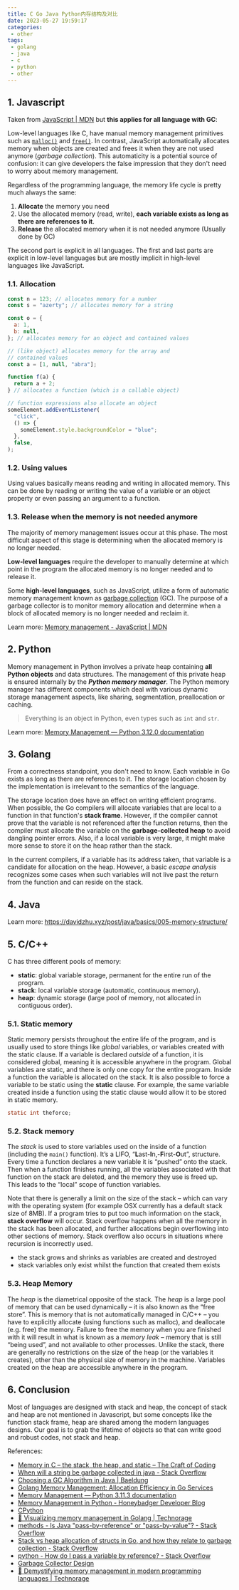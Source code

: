 ```yaml
---
title: C Go Java Python内存结构及对比
date: 2023-05-27 19:59:17
categories:
 - other
tags:
 - golang
 - java
 - c
 - python
 - other
---
```


## 1. Javascript

Taken from [JavaScript | MDN](https://developer.mozilla.org/en-US/docs/Web/JavaScript/Memory_management) but **this applies for all language with GC**: 

Low-level languages like C, have manual memory management primitives such as [`malloc()`](https://pubs.opengroup.org/onlinepubs/009695399/functions/malloc.html) and [`free()`](https://en.wikipedia.org/wiki/C_dynamic_memory_allocation#Overview_of_functions). In contrast, JavaScript automatically allocates memory when objects are created and frees it when they are not used anymore (*garbage collection*). This automaticity is a potential source of confusion: it can give developers the false impression that they don't need to worry about memory management.

Regardless of the programming language, the memory life cycle is pretty much always the same:

1. **Allocate** the memory you need
2. Use the allocated memory (read, write), **each variable exists as long as there are references to it**.
3. **Release** the allocated memory when it is not needed anymore (Usually done by GC)

The second part is explicit in all languages. The first and last parts are explicit in low-level languages but are mostly implicit in high-level languages like JavaScript.

### 1.1. Allocation

```js
const n = 123; // allocates memory for a number
const s = "azerty"; // allocates memory for a string

const o = {
  a: 1,
  b: null,
}; // allocates memory for an object and contained values

// (like object) allocates memory for the array and
// contained values
const a = [1, null, "abra"];

function f(a) {
  return a + 2;
} // allocates a function (which is a callable object)

// function expressions also allocate an object
someElement.addEventListener(
  "click",
  () => {
    someElement.style.backgroundColor = "blue";
  },
  false,
);

```

### 1.2. Using values

Using values basically means reading and writing in allocated memory. This can be done by reading or writing the value of a variable or an object property or even passing an argument to a function.

### 1.3. Release when the memory is not needed anymore

The majority of memory management issues occur at this phase. The most difficult aspect of this stage is determining when the allocated memory is no longer needed.

**Low-level languages** require the developer to manually determine at which point in the program the allocated memory is no longer needed and to release it.

Some **high-level languages**, such as JavaScript, utilize a form of automatic memory management known as [garbage collection](https://en.wikipedia.org/wiki/Garbage_collection_(computer_science)) (GC). The purpose of a garbage collector is to monitor memory allocation and determine when a block of allocated memory is no longer needed and reclaim it.

Learn more: [Memory management - JavaScript | MDN](https://developer.mozilla.org/en-US/docs/Web/JavaScript/Memory_management)

## 2. Python

Memory management in Python involves a private heap containing **all Python objects** and data structures. The management of this private heap is ensured internally by the ***Python memory manager***. The Python memory manager has different components which deal with various dynamic storage management aspects, like sharing, segmentation, preallocation or caching.

> Everything is an object in Python, even types such as `int` and `str`.

Learn more: [Memory Management — Python 3.12.0 documentation](https://docs.python.org/3/c-api/memory.html)

## 3. Golang

From a correctness standpoint, you don't need to know. Each variable in Go exists as long as there are references to it. The storage location chosen by the implementation is irrelevant to the semantics of the language. 

The storage location does have an effect on writing efficient programs. When possible, the Go compilers will allocate variables that are local to a function in that function's **stack frame**. However, if the compiler cannot prove that the variable is not referenced after the function returns, then the compiler must allocate the variable on the **garbage-collected heap** to avoid dangling pointer errors. Also, if a local variable is very large, it might make more sense to store it on the heap rather than the stack. 

In the current compilers, if a variable has its address taken, that variable is a candidate for allocation on the heap. However, a basic *escape analysis* recognizes some cases when such variables will not live past the return from the function and can reside on the stack. 

## 4. Java

Learn more: https://davidzhu.xyz/post/java/basics/005-memory-structure/

## 5. C/C++

C has three different pools of memory: 

- **static**: global variable storage, permanent for the entire run of the program.
- **stack**: local variable storage (automatic, continuous memory).
- **heap**: dynamic storage (large pool of memory, not allocated in contiguous order).

### 5.1. Static memory

Static memory persists throughout the entire life of the program, and is usually used to store things like *global* variables, or variables created with the static clause. If a variable is declared *outside* of a function, it is considered global, meaning it is accessible anywhere in the program. Global variables are static, and there is only one copy for the entire program. Inside a function the variable is allocated on the stack. It is also possible to force a variable to be static using the **static** clause. For example, the same variable created inside a function using the static clause would allow it to be stored in static memory.

```c
static int theforce;
```

### 5.2. Stack memory

The *stack* is used to store variables used on the inside of a function (including the `main()` function). It’s a LIFO, “**L**ast-**I**n,-**F**irst-**O**ut”, structure. Every time a function declares a new variable it is “pushed” onto the stack. Then when a function finishes running, all the variables associated with that function on the stack are deleted, and the memory they use is freed up. This leads to the “local” scope of function variables. 

Note that there is generally a limit on the size of the stack – which can vary with the operating system (for example OSX currently has a default stack size of 8MB). If a program tries to put too much information on the stack, **stack overflow** will occur. Stack overflow happens when all the memory in the stack has been allocated, and further allocations begin overflowing into other sections of memory. Stack overflow also occurs in situations where recursion is incorrectly used.

- the stack grows and shrinks as variables are created and destroyed
- stack variables only exist whilst the function that created them exists

### 5.3. Heap Memory

The *heap* is the diametrical opposite of the stack. The *heap* is a large pool of memory that can be used dynamically – it is also known as the “free store”. This is memory that is not automatically managed in C/C++ – you have to explicitly allocate (using functions such as malloc), and deallocate (e.g. free) the memory. Failure to free the memory when you are finished with it will result in what is known as a *memory leak* – memory that is still “being used”, and not available to other processes. Unlike the stack, there are generally no restrictions on the size of the heap (or the variables it creates), other than the physical size of memory in the machine. Variables created on the heap are accessible anywhere in the program.

## 6. Conclusion

Most of languages are designed with stack and heap, the concept of stack and heap are not mentioned in Javascript, but some concepts like the function stack frame, heap are shared among the modern languages designs. Our goal is to grab the lifetime of objects so that can write good and robust codes, not stack and heap. 

References:

- [Memory in C – the stack, the heap, and static – The Craft of Coding](https://craftofcoding.wordpress.com/2015/12/07/memory-in-c-the-stack-the-heap-and-static/)
- [When will a string be garbage collected in java - Stack Overflow](https://stackoverflow.com/questions/18406703/when-will-a-string-be-garbage-collected-in-java)
- [Choosing a GC Algorithm in Java | Baeldung](https://www.baeldung.com/java-choosing-gc-algorithm)
- [Golang Memory Management: Allocation Efficiency in Go Services](https://segment.com/blog/allocation-efficiency-in-high-performance-go-services/)
- [Memory Management — Python 3.11.3 documentation](https://docs.python.org/3/c-api/memory.html)
- [Memory Management in Python - Honeybadger Developer Blog](https://www.honeybadger.io/blog/memory-management-in-python/)
- [CPython](https://en.wikipedia.org/wiki/CPython)
- [🚀 Visualizing memory management in Golang | Technorage](https://deepu.tech/memory-management-in-golang/)
- [methods - Is Java "pass-by-reference" or "pass-by-value"? - Stack Overflow](https://stackoverflow.com/a/73021/16317008)
- [Stack vs heap allocation of structs in Go, and how they relate to garbage collection - Stack Overflow](https://stackoverflow.com/questions/10866195/stack-vs-heap-allocation-of-structs-in-go-and-how-they-relate-to-garbage-collec)
- [python - How do I pass a variable by reference? - Stack Overflow](https://stackoverflow.com/questions/986006/how-do-i-pass-a-variable-by-reference)
- [Garbage Collector Design](https://devguide.python.org/internals/garbage-collector/)
- [🚀 Demystifying memory management in modern programming languages | Technorage](https://deepu.tech/memory-management-in-programming/)